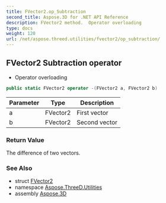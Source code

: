 ```yaml
---
title: FVector2.op_Subtraction
second_title: Aspose.3D for .NET API Reference
description: FVector2 method.  Operator overloading
type: docs
weight: 120
url: /net/aspose.threed.utilities/fvector2/op_subtraction/
---
```

## FVector2 Subtraction operator

- Operator overloading

```csharp
public static FVector2 operator -(FVector2 a, FVector2 b)
```

| Parameter | Type | Description |
| --- | --- | --- |
| a | FVector2 | First vector |
| b | FVector2 | Second vector |

### Return Value

The difference of two vectors.

### See Also

* struct [FVector2](../)
* namespace [Aspose.ThreeD.Utilities](../../fvector2/)
* assembly [Aspose.3D](../../../)


